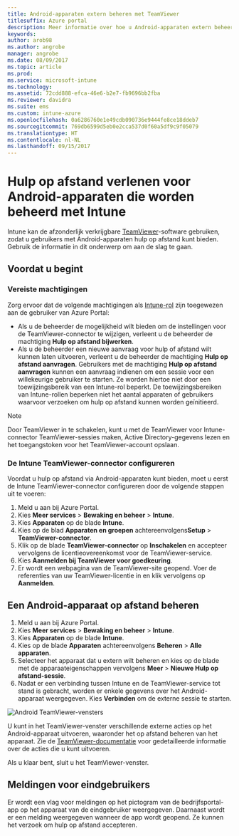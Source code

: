 ```yaml
---
title: Android-apparaten extern beheren met TeamViewer
titlesuffix: Azure portal
description: Meer informatie over hoe u Android-apparaten extern beheert met TeamViewer.
keywords: 
author: arob98
ms.author: angrobe
manager: angrobe
ms.date: 08/09/2017
ms.topic: article
ms.prod: 
ms.service: microsoft-intune
ms.technology: 
ms.assetid: 72cdd888-efca-46e6-b2e7-fb9696bb2fba
ms.reviewer: davidra
ms.suite: ems
ms.custom: intune-azure
ms.openlocfilehash: 0a6286760e1e49cdb090736e9444fe8ce18ddeb7
ms.sourcegitcommit: 769db6599d5eb0e2cca537d0f60a5df9c9f05079
ms.translationtype: HT
ms.contentlocale: nl-NL
ms.lasthandoff: 09/15/2017
---
```

# <a name="provide-remote-assistance-for-intune-managed-android-devices"></a>Hulp op afstand verlenen voor Android-apparaten die worden beheerd met Intune

Intune kan de afzonderlijk verkrijgbare [TeamViewer](https://www.teamviewer.com)-software gebruiken, zodat u gebruikers met Android-apparaten hulp op afstand kunt bieden. Gebruik de informatie in dit onderwerp om aan de slag te gaan.

## <a name="before-you-start"></a>Voordat u begint

### <a name="required-permissions"></a>Vereiste machtigingen

Zorg ervoor dat de volgende machtigingen als [Intune-rol](https://docs.microsoft.com/intune-azure/access-control/role-based-access-control) zijn toegewezen aan de gebruiker van Azure Portal:
- Als u de beheerder de mogelijkheid wilt bieden om de instellingen voor de TeamViewer-connector te wijzigen, verleent u de beheerder de machtiging **Hulp op afstand bijwerken**.
- Als u de beheerder een nieuwe aanvraag voor hulp of afstand wilt kunnen laten uitvoeren, verleent u de beheerder de machtiging **Hulp op afstand aanvragen**. Gebruikers met de machtiging **Hulp op afstand aanvragen** kunnen een aanvraag indienen om een sessie voor een willekeurige gebruiker te starten. Ze worden hiertoe niet door een toewijzingsbereik van een Intune-rol beperkt. De toewijzingsbereiken van Intune-rollen beperken niet het aantal apparaten of gebruikers waarvoor verzoeken om hulp op afstand kunnen worden geïnitieerd.

>[!NOTE]
>Door TeamViewer in te schakelen, kunt u met de TeamViewer voor Intune-connector TeamViewer-sessies maken, Active Directory-gegevens lezen en het toegangstoken voor het TeamViewer-account opslaan.

### <a name="configure-the-intune-teamviewer-connector"></a>De Intune TeamViewer-connector configureren

Voordat u hulp op afstand via Android-apparaten kunt bieden, moet u eerst de Intune TeamViewer-connector configureren door de volgende stappen uit te voeren:


1. Meld u aan bij Azure Portal.
2. Kies **Meer services** > **Bewaking en beheer** > **Intune**.
3. Kies **Apparaten** op de blade **Intune**.
4. Kies op de blad **Apparaten en groepen** achtereenvolgens**Setup** > **TeamViewer-connector**.
5. Klik op de blade **TeamViewer-connector** op **Inschakelen** en accepteer vervolgens de licentieovereenkomst voor de TeamViewer-service.
6. Kies **Aanmelden bij TeamViewer voor goedkeuring**.
7. Er wordt een webpagina van de TeamViewer-site geopend. Voer de referenties van uw TeamViewer-licentie in en klik vervolgens op **Aanmelden**.


## <a name="how-to-remotely-administer-an-android-device"></a>Een Android-apparaat op afstand beheren

1. Meld u aan bij Azure Portal.
2. Kies **Meer services** > **Bewaking en beheer** > **Intune**.
3. Kies **Apparaten** op de blade **Intune**.
4. Kies op de blade **Apparaten** achtereenvolgens **Beheren** > **Alle apparaten**.
5. Selecteer het apparaat dat u extern wilt beheren en kies op de blade met de apparaateigenschappen vervolgens **Meer** > **Nieuwe Hulp op afstand-sessie**.
6. Nadat er een verbinding tussen Intune en de TeamViewer-service tot stand is gebracht, worden er enkele gegevens over het Android-apparaat weergegeven. Kies **Verbinden** om de externe sessie te starten.

![Android TeamViewer-vensters](./media/android-teamviewer.png)

U kunt in het TeamViewer-venster verschillende externe acties op het Android-apparaat uitvoeren, waaronder het op afstand beheren van het apparaat. Zie de [TeamViewer-documentatie](https://www.teamviewer.com/support/documents/) voor gedetailleerde informatie over de acties die u kunt uitvoeren.

Als u klaar bent, sluit u het TeamViewer-venster.

## <a name="end-user-notifications"></a>Meldingen voor eindgebruikers

Er wordt een vlag voor meldingen op het pictogram van de bedrijfsportal-app op het apparaat van de eindgebruiker weergegeven. Daarnaast wordt er een melding weergegeven wanneer de app wordt geopend. Ze kunnen het verzoek om hulp op afstand accepteren.

